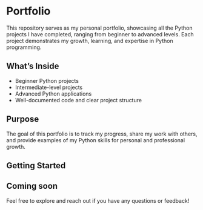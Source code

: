 # Portfolio

This repository serves as my personal portfolio, showcasing all the Python projects I have completed, ranging from beginner to advanced levels. Each project demonstrates my growth, learning, and expertise in Python programming.

## What’s Inside

- Beginner Python projects  
- Intermediate-level projects  
- Advanced Python applications  
- Well-documented code and clear project structure

## Purpose

The goal of this portfolio is to track my progress, share my work with others, and provide examples of my Python skills for personal and professional growth.

## Getting Started

Coming soon
---

Feel free to explore and reach out if you have any questions or feedback!
